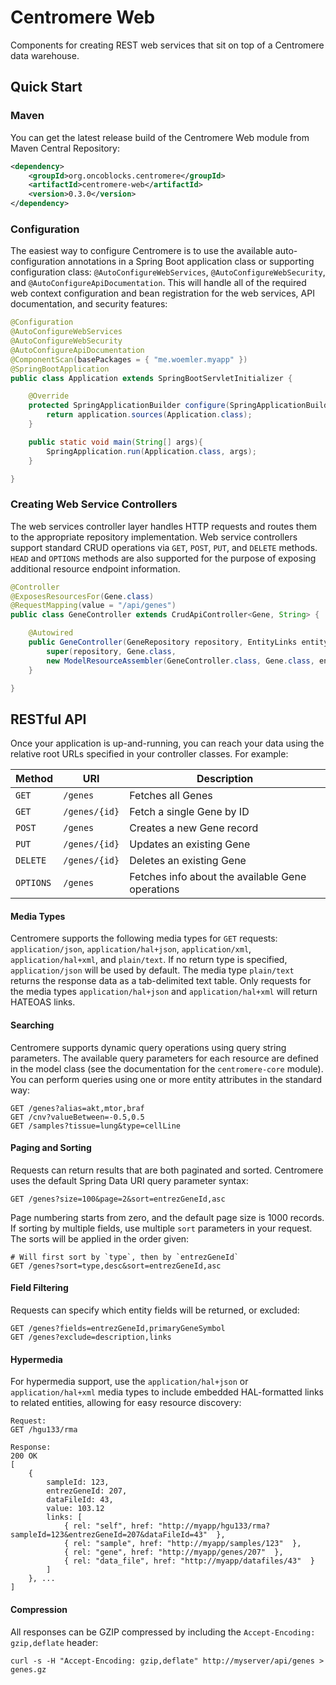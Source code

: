 # Centromere Web

Components for creating REST web services that sit on top of a Centromere data warehouse.  

## Quick Start

### Maven

You can get the latest release build of the Centromere Web module from Maven Central Repository:

```xml
<dependency>
    <groupId>org.oncoblocks.centromere</groupId>
    <artifactId>centromere-web</artifactId>
    <version>0.3.0</version>
</dependency>
```

### Configuration

The easiest way to configure Centromere is to use the available auto-configuration annotations in a Spring Boot application class or supporting configuration class: `@AutoConfigureWebServices`, `@AutoConfigureWebSecurity`, and `@AutoConfigureApiDocumentation`.  This will handle all of the required web context configuration and bean registration for the web services, API documentation, and security features:

```java
@Configuration
@AutoConfigureWebServices
@AutoConfigureWebSecurity
@AutoConfigureApiDocumentation
@ComponentScan(basePackages = { "me.woemler.myapp" })
@SpringBootApplication
public class Application extends SpringBootServletInitializer {

	@Override
	protected SpringApplicationBuilder configure(SpringApplicationBuilder application){
		return application.sources(Application.class);
	}

	public static void main(String[] args){
		SpringApplication.run(Application.class, args);
	}

}
```

### Creating Web Service Controllers

The web services controller layer handles HTTP requests and routes them to the appropriate repository implementation.  Web service controllers support standard CRUD operations via `GET`, `POST`, `PUT`, and `DELETE` methods. `HEAD` and `OPTIONS` methods are also supported for the purpose of exposing additional resource endpoint information.

```java
@Controller
@ExposesResourcesFor(Gene.class)
@RequestMapping(value = "/api/genes")
public class GeneController extends CrudApiController<Gene, String> {

	@Autowired
	public GeneController(GeneRepository repository, EntityLinks entityLinks) {
		super(repository, Gene.class,
		new ModelResourceAssembler(GeneController.class, Gene.class, entityLinks));
	}

}
```

## RESTful API

Once your application is up-and-running, you can reach your data using the relative root URLs specified in your controller classes.  For example:

Method | URI | Description
-------|-----|------------
`GET` | `/genes` | Fetches all Genes
`GET` | `/genes/{id}` | Fetch a single Gene by ID
`POST` | `/genes` | Creates a new Gene record
`PUT` | `/genes/{id}` | Updates an existing Gene
`DELETE` | `/genes/{id}` | Deletes an existing Gene
`OPTIONS` | `/genes` | Fetches info about the available Gene operations

#### Media Types

Centromere supports the following media types for `GET` requests: `application/json`, `application/hal+json`, `application/xml`, `application/hal+xml`, and `plain/text`.  If no return type is specified, `application/json` will be used by default.  The media type `plain/text` returns the response data as a tab-delimited text table.  Only requests for the media types `application/hal+json` and `application/hal+xml` will return HATEOAS links.

#### Searching

Centromere supports dynamic query operations using query string parameters.  The available query parameters for each resource are defined in the model class (see the documentation for the `centromere-core` module). You can perform queries using one or more entity attributes in the standard way:

```
GET /genes?alias=akt,mtor,braf
GET /cnv?valueBetween=-0.5,0.5
GET /samples?tissue=lung&type=cellLine
```

#### Paging and Sorting

Requests can return results that are both paginated and sorted.  Centromere uses the default Spring Data URI query parameter syntax:

```
GET /genes?size=100&page=2&sort=entrezGeneId,asc
```

Page numbering starts from zero, and the default page size is 1000 records.  If sorting by multiple fields, use multiple `sort` parameters in your request.  The sorts will be applied in the order given:

```
# Will first sort by `type`, then by `entrezGeneId`
GET /genes?sort=type,desc&sort=entrezGeneId,asc
```

#### Field Filtering

Requests can specify which entity fields will be returned, or excluded:

```
GET /genes?fields=entrezGeneId,primaryGeneSymbol
GET /genes?exclude=description,links
```

#### Hypermedia

For hypermedia support, use the `application/hal+json` or `application/hal+xml` media types to include embedded HAL-formatted links to related entities, allowing for easy resource discovery:

```
Request:
GET /hgu133/rma

Response:
200 OK
[
	{
		sampleId: 123,
		entrezGeneId: 207,
		dataFileId: 43,
		value: 103.12
		links: [
			{ rel: "self", href: "http://myapp/hgu133/rma?sampleId=123&entrezGeneId=207&dataFileId=43"  },
			{ rel: "sample", href: "http://myapp/samples/123"  },
			{ rel: "gene", href: "http://myapp/genes/207"  },
			{ rel: "data_file", href: "http://myapp/datafiles/43"  }
		]
	}, ...
]
```

#### Compression

All responses can be GZIP compressed by including the `Accept-Encoding: gzip,deflate` header:

```
curl -s -H "Accept-Encoding: gzip,deflate" http://myserver/api/genes > genes.gz
```
